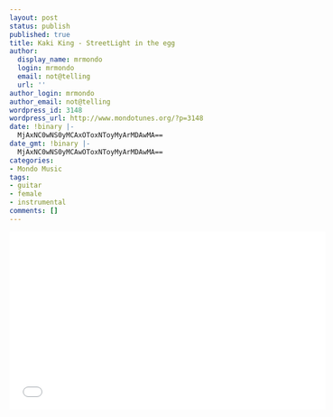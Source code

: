 ```yaml
---
layout: post
status: publish
published: true
title: Kaki King - StreetLight in the egg
author:
  display_name: mrmondo
  login: mrmondo
  email: not@telling
  url: ''
author_login: mrmondo
author_email: not@telling
wordpress_id: 3148
wordpress_url: http://www.mondotunes.org/?p=3148
date: !binary |-
  MjAxNC0wNS0yMCAxOToxNToyMyArMDAwMA==
date_gmt: !binary |-
  MjAxNC0wNS0yMCAwOToxNToyMyArMDAwMA==
categories:
- Mondo Music
tags:
- guitar
- female
- instrumental
comments: []
---
```

<iframe width="560" height="315" src="//www.youtube.com/embed/5WMFKmVirHM" frameborder="0"> </iframe>
